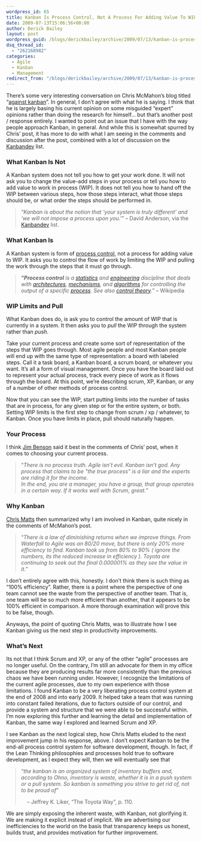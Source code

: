 ```yaml
---
wordpress_id: 65
title: Kanban Is Process Control, Not A Process For Adding Value To WIP
date: 2009-07-13T15:06:56+00:00
author: Derick Bailey
layout: post
wordpress_guid: /blogs/derickbailey/archive/2009/07/13/kanban-is-process-control-not-a-process-for-adding-value-to-wip.aspx
dsq_thread_id:
  - "262168982"
categories:
  - Agile
  - Kanban
  - Management
redirect_from: "/blogs/derickbailey/archive/2009/07/13/kanban-is-process-control-not-a-process-for-adding-value-to-wip.aspx/"
---
```

There’s some very interesting conversation on Chris McMahon’s blog titled “[against kanban](http://chrismcmahonsblog.blogspot.com/2009/07/against-kanban.html)”. In general, I don’t agree with what he is saying. I think that he is largely basing his current opinion on some misguided “expert” opinions rather than doing the research for himself… but that’s another post / response entirely. I wanted to point out an issue that I have with the way people approach Kanban, in general. And while this is somewhat spurred by Chris’ post, it has more to do with what I am seeing in the comments and discussion after the post, combined with a lot of discussion on the [Kanbandev](http://finance.groups.yahoo.com/group/kanbandev/) list.

### What Kanban Is Not

A Kanban system does not tell you how to get your work done. It will not ask you to change the value-add steps in your process or tell you how to add value to work in process (WIP). It does not tell you how to hand off the WIP between various steps, how those steps interact, what those steps should be, or what order the steps should be performed in. 

> “_Kanban is about the notion that ‘your system is truly different’ and ‘we will not impose a process upon you.’_” – David Anderson, via the [Kanbandev](http://finance.groups.yahoo.com/group/kanbandev/) list.

### What Kanban Is

A Kanban system is form of [process control](http://en.wikipedia.org/wiki/Process_control), not a process for adding value to WIP. It asks you to control the flow of work by limiting the WIP and pulling the work through the steps that it must go through.

> **“_Process control_** _is a_ [_statistics_](http://en.wikipedia.org/wiki/Statistics) _and_ [_engineering_](http://en.wikipedia.org/wiki/Engineering) _discipline that deals with_ [_architectures_](http://en.wikipedia.org/wiki/Architecture)_,_ [_mechanisms_](http://en.wikipedia.org/wiki/Mechanism_%28technology%29)_, and_ [_algorithms_](http://en.wikipedia.org/wiki/Algorithm) _for controlling the output of a specific_ [_process_](http://en.wikipedia.org/wiki/Process)_. See also_ [_control theory_](http://en.wikipedia.org/wiki/Control_theory)_._” – Wikipedia

### WIP Limits and Pull

What Kanban does do, is ask you to control the amount of WIP that is currently in a system. It then asks you to _pull_ the WIP through the system rather than _push_. 

Take your current process and create some sort of representation of the steps that WIP goes through. Most agile people and most Kanban people will end up with the same type of representation: a board with labeled steps. Call it a task board, a Kanban board, a scrum board, or whatever you want. It’s all a form of visual management. Once you have the board laid out to represent your actual process, track every piece of work as it flows through the board. At this point, we’re describing scrum, XP, Kanban, or any of a number of other methods of process control.

Now that you can see the WIP, start putting limits into the number of tasks that are in process, for any given step or for the entire system, or both. Setting WIP limits is the first step to change from scrum / xp / whatever, to Kanban. Once you have limits in place, pull should naturally happen.

### Your Process

I think [Jim Benson](http://ourfounder.typepad.com/) said it best in the comments of Chris’ post, when it comes to choosing your current process.

> “_There is no process truth. Agile isn&#8217;t evil. Kanban isn&#8217;t god. Any process that claims to be "the true process" is a liar and the experts are riding it for the income.   
> In the end, you are a manager, you have a group, that group operates in a certain way. If it works well with Scrum, great._”

### Why Kanban

[Chris Matts](http://arealoption.blogspot.com/) then summarized why I am involved in Kanban, quite nicely in the comments of McMahon’s post.

> “_There is a law of diminishing returns when we improve things. From Waterfall to Agile was an 80/20 move, but there is only 20% more efficiency to find. Kanban took us from 80% to 90% ( ignore the numbers, its the reduced increase in efficiency ). Toyota are continuing to seek out the final 0.000001% as they see the value in it._”

I don’t entirely agree with this, honestly. I don’t think there is such thing as “100% efficiency”. Rather, there is a point where the perspective of one team cannot see the waste from the perspective of another team. That is, one team will be so much more efficient than another, that it appears to be 100% efficient in comparison. A more thorough examination will prove this to be false, though.

Anyways, the point of quoting Chris Matts, was to illustrate how I see Kanban giving us the next step in productivity improvements.

### What&#8217;s Next

Its not that I think Scrum and XP, or any of the other “agile” processes are no longer useful. On the contrary, I’m still an advocate for them in my office because they are producing results far more consistently than the previous chaos we have been running under. However, I recognize the limitations of the current agile processes, due to my own experience with those limitations. I found Kanban to be a very liberating process control system at the end of 2008 and into early 2009. It helped take a team that was running into constant failed iterations, due to factors outside of our control, and provide a system and structure that we were able to be successful within. I’m now exploring this further and learning the detail and implementation of Kanban, the same way I explored and learned Scrum and XP. 

I see Kanban as the next logical step, how Chris Matts eluded to the next improvement jump in his response, above. I don’t expect Kanban to be the end-all process control system for software development, though. In fact, if the Lean Thinking philosophies and processes hold true to software development, as I expect they will, then we will eventually see that

> “_the kanban is an organized system of inventory buffers and, according to Ohno, inventory is waste, whether it is in a push system or a pull system. So kanban is something you strive to get rid of, not to be proud of_”
> 
> &#160;&#160;&#160; &#8211; Jeffrey K. Liker, “The Toyota Way”, p. 110.

We are simply exposing the inherent waste, with Kanban, not glorifying it. We are making it explicit instead of implicit. We are advertising our inefficiencies to the world on the basis that transparency keeps us honest, builds trust, and provides motivation for further improvement.